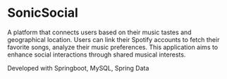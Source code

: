 # SonicSocial
A platform that connects users based on their music tastes and geographical location. Users can link their Spotify accounts to fetch their favorite songs, analyze their music preferences. This application aims to enhance social interactions through shared musical interests.  

Developed with Springboot, MySQL, Spring Data



